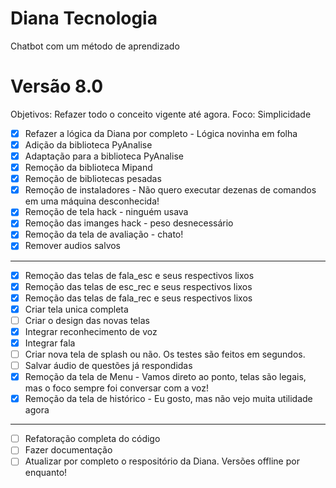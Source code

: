 # Diana Tecnologia
Chatbot com um método de aprendizado

# Versão 8.0 
Objetivos: Refazer todo o conceito vigente até agora. Foco: Simplicidade

- [X] Refazer a lógica da Diana por completo - Lógica novinha em folha
- [X] Adição da biblioteca PyAnalise
- [X] Adaptação para a biblioteca PyAnalise
- [X] Remoção da biblioteca Mipand 
- [X] Remoção de bibliotecas pesadas 
- [X] Remoção de instaladores - Não quero executar dezenas de comandos em uma máquina desconhecida!
- [X] Remoção de tela hack - ninguém usava
- [X] Remoção das imanges hack - peso desnecessário
- [X] Remoção da tela de avaliação - chato!
- [X] Remover audios salvos

- - - 

- [X] Remoção das telas de fala_esc e seus respectivos lixos
- [X] Remoção das telas de esc_rec e seus respectivos lixos
- [X] Remoção das telas de fala_rec e seus respectivos lixos
- [X] Criar tela unica completa
- [ ] Criar o design das novas telas
- [X] Integrar reconhecimento de voz
- [X] Integrar fala
- [ ] Criar nova tela de splash ou não. Os testes são feitos em segundos.
- [ ] Salvar áudio de questões já respondidas
- [X] Remoção da tela de Menu - Vamos direto ao ponto, telas são legais, mas o foco sempre foi conversar com a voz!
- [X] Remoção da tela de histórico - Eu gosto, mas não vejo muita utilidade agora

- - - 

- [ ] Refatoração completa do código
- [ ] Fazer documentação
- [ ] Atualizar por completo o respositório da Diana. Versões offline por enquanto!
